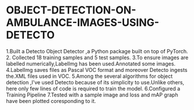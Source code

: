 # OBJECT-DETECTION-ON-AMBULANCE-IMAGES-USING-DETECTO

1.Built a Detecto Object Detector ,a Python package built on top of PyTorch.
2. Collected 18 training samples and 5 test samples.
3.To ensure images are labelled numerically,LabelImg has been used.Annotated some images.
4.LabelImg saves files as Pascal VOC format and moreover Detecto ingests the.XML files
 used in VOC.
5.Among the several algorithms for object detection ,I've used Detecto because of its 
simplicity to use.Unlike others, here only few lines of code is required to train the 
model.
6.Configured a Training Pipeline
7.Tested with a sample image and loss and mAP graph have been plotted coresponding to it.
